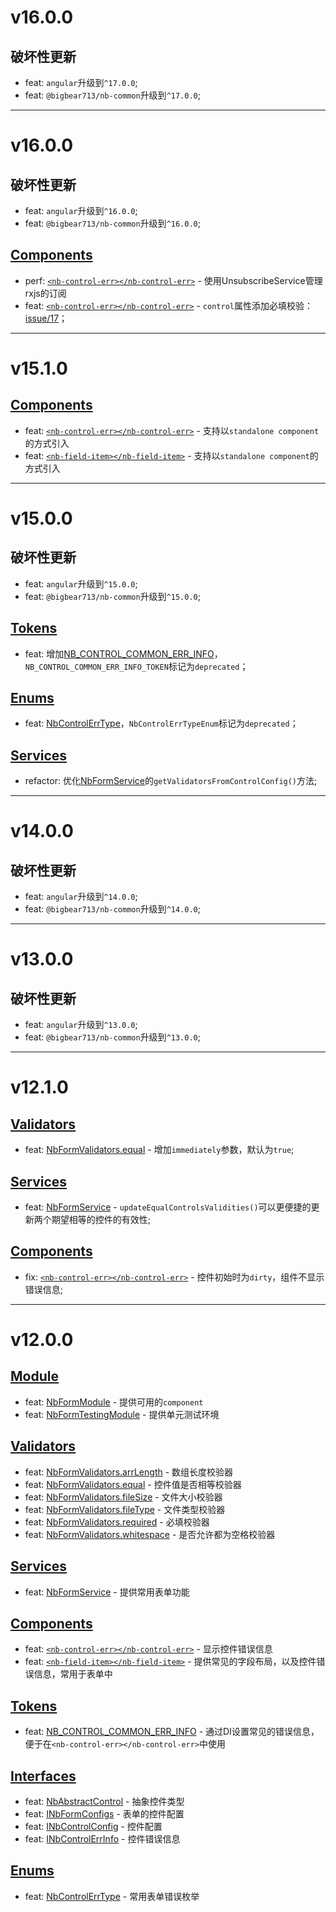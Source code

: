 # v16.0.0
## 破坏性更新
- feat: `angular`升级到`^17.0.0`;
- feat: `@bigbear713/nb-common`升级到`^17.0.0`;
  
---

# v16.0.0
## 破坏性更新
- feat: `angular`升级到`^16.0.0`;
- feat: `@bigbear713/nb-common`升级到`^16.0.0`;

## [Components](https://github.com/bigBear713/nb-form/blob/main/projects/nb-form/README.CN.md#Components "Components")
- perf: [`<nb-control-err></nb-control-err>`](https://github.com/bigBear713/nb-form/blob/main/projects/nb-form/README.CN.md#nb-control-errnb-control-err "<nb-control-err></nb-control-err>") - 使用UnsubscribeService管理rxjs的订阅
- feat: [`<nb-control-err></nb-control-err>`](https://github.com/bigBear713/nb-form/blob/main/projects/nb-form/README.CN.md#nb-control-errnb-control-err "<nb-control-err></nb-control-err>") - `control`属性添加必填校验：[issue/17](https://github.com/bigBear713/nb-form/issues/17)；
  
---

# v15.1.0
## [Components](https://github.com/bigBear713/nb-form/blob/main/projects/nb-form/README.CN.md#Components "Components")
- feat: [`<nb-control-err></nb-control-err>`](https://github.com/bigBear713/nb-form/blob/main/projects/nb-form/README.CN.md#nb-control-errnb-control-err) - 支持以`standalone component`的方式引入
- feat: [`<nb-field-item></nb-field-item>`](https://github.com/bigBear713/nb-form/blob/main/projects/nb-form/README.CN.md#nb-field-itemnb-field-item) - 支持以`standalone component`的方式引入

---

# v15.0.0
## 破坏性更新
- feat: `angular`升级到`^15.0.0`; 
- feat: `@bigbear713/nb-common`升级到`^15.0.0`;

## [Tokens](https://github.com/bigBear713/nb-form/blob/main/projects/nb-form/README.CN.md#Tokens "Tokens")
- feat: 增加[NB_CONTROL_COMMON_ERR_INFO](https://github.com/bigBear713/nb-form/blob/main/projects/nb-form/README.CN.md#nb_control_common_err_info)，`NB_CONTROL_COMMON_ERR_INFO_TOKEN`标记为`deprecated`；

## [Enums](https://github.com/bigBear713/nb-form/blob/main/projects/nb-form/README.CN.md#Enums "Enums")
- feat: [NbControlErrType](https://github.com/bigBear713/nb-form/blob/main/projects/nb-form/README.CN.md#nbcontrolerrtype)，`NbControlErrTypeEnum`标记为`deprecated`；

## [Services](https://github.com/bigBear713/nb-form/blob/main/projects/nb-form/README.CN.md#Services "Services")
- refactor: 优化[NbFormService](https://github.com/bigBear713/nb-form/blob/main/projects/nb-form/README.CN.md#nbformservice "NbFormService")的`getValidatorsFromControlConfig()`方法;

---

# v14.0.0
## 破坏性更新
- feat: `angular`升级到`^14.0.0`;
- feat: `@bigbear713/nb-common`升级到`^14.0.0`;

---

# v13.0.0
## 破坏性更新
- feat: `angular`升级到`^13.0.0`;
- feat: `@bigbear713/nb-common`升级到`^13.0.0`;

---

# v12.1.0
## [Validators](https://github.com/bigBear713/nb-form/blob/main/projects/nb-form/README.CN.md#Validators "Validators")
- feat: [NbFormValidators.equal](https://github.com/bigBear713/nb-form/blob/main/projects/nb-form/README.CN.md#nbformvalidatorsequal "NbFormValidators.equal") - 增加`immediately`参数，默认为`true`; 

## [Services](https://github.com/bigBear713/nb-form/blob/main/projects/nb-form/README.CN.md#Services "Services")
- feat: [NbFormService](https://github.com/bigBear713/nb-form/blob/main/projects/nb-form/README.CN.md#nbformservice "NbFormService") - `updateEqualControlsValidities()`可以更便捷的更新两个期望相等的控件的有效性;

## [Components](https://github.com/bigBear713/nb-form/blob/main/projects/nb-form/README.CN.md#Components "Components")
- fix: [`<nb-control-err></nb-control-err>`](https://github.com/bigBear713/nb-form/blob/main/projects/nb-form/README.CN.md#nb-control-errnb-control-err "<nb-control-err></nb-control-err>") - 控件初始时为`dirty`，组件不显示错误信息;

---

# v12.0.0
## [Module](https://github.com/bigBear713/nb-form/blob/main/projects/nb-form/README.CN.md#Module "Module")
- feat: [NbFormModule](https://github.com/bigBear713/nb-form/blob/main/projects/nb-form/README.CN.md#nbformmodule) - 提供可用的`component`
- feat: [NbFormTestingModule](https://github.com/bigBear713/nb-form/blob/main/projects/nb-form/README.CN.md#nbformtestingmodule) - 提供单元测试环境

## [Validators](https://github.com/bigBear713/nb-form/blob/main/projects/nb-form/README.CN.md#Validators "Validators")
- feat: [NbFormValidators.arrLength](https://github.com/bigBear713/nb-form/blob/main/projects/nb-form/README.CN.md#nbformvalidatorsarrlength) - 数组长度校验器
- feat: [NbFormValidators.equal](https://github.com/bigBear713/nb-form/blob/main/projects/nb-form/README.CN.md#nbformvalidatorsequal) - 控件值是否相等校验器
- feat: [NbFormValidators.fileSize](https://github.com/bigBear713/nb-form/blob/main/projects/nb-form/README.CN.md#nbformvalidatorsfilesize) - 文件大小校验器
- feat: [NbFormValidators.fileType](https://github.com/bigBear713/nb-form/blob/main/projects/nb-form/README.CN.md#nbformvalidatorsfiletype) - 文件类型校验器
- feat: [NbFormValidators.required](https://github.com/bigBear713/nb-form/blob/main/projects/nb-form/README.CN.md#nbformvalidatorsrequired) - 必填校验器
- feat: [NbFormValidators.whitespace](https://github.com/bigBear713/nb-form/blob/main/projects/nb-form/README.CN.md#nbformvalidatorswhitespace) - 是否允许都为空格校验器

## [Services](https://github.com/bigBear713/nb-form/blob/main/projects/nb-form/README.CN.md#Services "Services")
- feat: [NbFormService](https://github.com/bigBear713/nb-form/blob/main/projects/nb-form/README.CN.md#nbformservice "NbFormService") - 提供常用表单功能

## [Components](https://github.com/bigBear713/nb-form/blob/main/projects/nb-form/README.CN.md#Components "Components")
- feat: [`<nb-control-err></nb-control-err>`](https://github.com/bigBear713/nb-form/blob/main/projects/nb-form/README.CN.md#nb-control-errnb-control-err "<nb-control-err></nb-control-err>") - 显示控件错误信息
- feat: [`<nb-field-item></nb-field-item>`](https://github.com/bigBear713/nb-form/blob/main/projects/nb-form/README.CN.md#nb-field-itemnb-field-item) - 提供常见的字段布局，以及控件错误信息，常用于表单中

## [Tokens](https://github.com/bigBear713/nb-form/blob/main/projects/nb-form/README.CN.md#Tokens "Tokens")
- feat: [NB_CONTROL_COMMON_ERR_INFO](https://github.com/bigBear713/nb-form/blob/main/projects/nb-form/README.CN.md#nb_control_common_err_info) - 通过DI设置常见的错误信息，便于在`<nb-control-err></nb-control-err>`中使用

## [Interfaces](https://github.com/bigBear713/nb-form/blob/main/projects/nb-form/README.CN.md#Interfaces "Interfaces")
- feat: [NbAbstractControl](https://github.com/bigBear713/nb-form/blob/main/projects/nb-form/README.CN.md#nbabstractcontrol) - 抽象控件类型
- feat: [INbFormConfigs](https://github.com/bigBear713/nb-form/blob/main/projects/nb-form/README.CN.md#inbcontrolconfig) - 表单的控件配置
- feat: [INbControlConfig](https://github.com/bigBear713/nb-form/blob/main/projects/nb-form/README.CN.md#inbcontrolerrinfo) - 控件配置
- feat: [INbControlErrInfo](https://github.com/bigBear713/nb-form/blob/main/projects/nb-form/README.CN.md#inbformconfigs) - 控件错误信息

## [Enums](https://github.com/bigBear713/nb-form/blob/main/projects/nb-form/README.CN.md#Enums "Enums")
- feat: [NbControlErrType](https://github.com/bigBear713/nb-form/blob/main/projects/nb-form/README.CN.md#nbcontrolerrtype) - 常用表单错误枚举